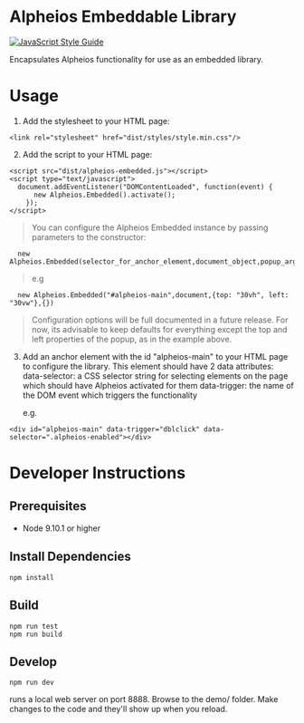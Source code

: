 # Alpheios Embeddable Library

[![JavaScript Style Guide](https://img.shields.io/badge/code_style-standard-brightgreen.svg)](https://standardjs.com)

Encapsulates Alpheios functionality for use as an embedded library.


# Usage

1. Add the stylesheet to your HTML page:

```
<link rel="stylesheet" href="dist/styles/style.min.css"/>
```

2. Add the script to your HTML page:

```
<script src="dist/alpheios-embedded.js"></script>
<script type="text/javascript">
  document.addEventListener("DOMContentLoaded", function(event) {
      new Alpheios.Embedded().activate();
    });
</script>
```

> You can configure the Alpheios Embedded instance by passing parameters to the constructor:

```
  new Alpheios.Embedded(selector_for_anchor_element,document_object,popup_arguments,panel_arguments)
```

 > e.g

```
  new Alpheios.Embedded("#alpheios-main",document,{top: "30vh", left: "30vw"},{})
```

 > Configuration options will be full documented in a future release. For now, its advisable to keep defaults
 > for everything except the top and left properties of the popup, as in the example above.


3. Add an anchor element with the id "alpheios-main" to your HTML page to configure the library. This element
should have 2 data attributes:
   data-selector: a CSS selector string for selecting elements on the page which should have Alpheios activated for them
   data-trigger: the name of the DOM event which triggers the functionality

   e.g.

```
<div id="alpheios-main" data-trigger="dblclick" data-selector=".alpheios-enabled"></div>
```

# Developer Instructions

## Prerequisites

  * Node 9.10.1 or higher

## Install Dependencies

```
npm install
```

## Build

```
npm run test
npm run build
```

## Develop

```
npm run dev
```

runs a local web server on port 8888. Browse to the demo/ folder. Make changes to the code and they'll show up when you reload.
